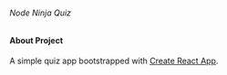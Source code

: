 ###### Node Ninja Quiz
#### About Project
  A simple quiz app bootstrapped with [Create React App](https://github.com/facebookincubator/create-react-app).
